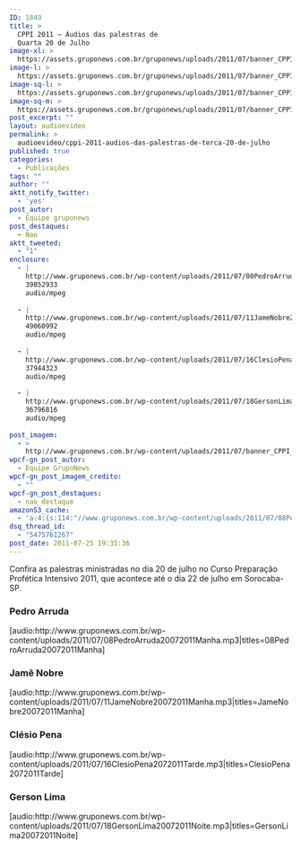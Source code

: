 ```yaml
---
ID: 1849
title: >
  CPPI 2011 – Áudios das palestras de
  Quarta 20 de Julho
image-xl: >
  https://assets.gruponews.com.br/gruponews/uploads/2011/07/banner_CPPI_audios-20.jpg
image-l: >
  https://assets.gruponews.com.br/gruponews/uploads/2011/07/banner_CPPI_audios-20.jpg
image-sq-l: >
  https://assets.gruponews.com.br/gruponews/uploads/2011/07/banner_CPPI_audios-20.jpg
image-sq-m: >
  https://assets.gruponews.com.br/gruponews/uploads/2011/07/banner_CPPI_audios-20-720x307.jpg
post_excerpt: ""
layout: audioevideo
permalink: >
  audioevideo/cppi-2011-audios-das-palestras-de-terca-20-de-julho
published: true
categories:
  - Publicações
tags: ""
author: ""
aktt_notify_twitter:
  - 'yes'
post_autor:
  - Equipe gruponews
post_destaques:
  - Nao
aktt_tweeted:
  - "1"
enclosure:
  - |
    http://www.gruponews.com.br/wp-content/uploads/2011/07/08PedroArruda20072011Manha.mp3
    39852933
    audio/mpeg
    
  - |
    http://www.gruponews.com.br/wp-content/uploads/2011/07/11JameNobre20072011Manha.mp3
    49060992
    audio/mpeg
    
  - |
    http://www.gruponews.com.br/wp-content/uploads/2011/07/16ClesioPena2072011Tarde.mp3
    37944323
    audio/mpeg
    
  - |
    http://www.gruponews.com.br/wp-content/uploads/2011/07/18GersonLima20072011Noite.mp3
    36796816
    audio/mpeg
    
post_imagem:
  - >
    http://www.gruponews.com.br/wp-content/uploads/2011/07/banner_CPPI_audios-20.jpg
wpcf-gn_post_autor:
  - Equipe GrupoNews
wpcf-gn_post_imagem_credito:
  - ""
wpcf-gn_post_destaques:
  - nao_destaque
amazonS3_cache:
  - 'a:4:{s:114:"//www.gruponews.com.br/wp-content/uploads/2011/07/08PedroArruda20072011Manha.mp3|titles=08PedroArruda20072011Manha";a:1:{s:9:"timestamp";i:1501755246;}s:108:"//www.gruponews.com.br/wp-content/uploads/2011/07/11JameNobre20072011Manha.mp3|titles=JameNobre20072011Manha";a:1:{s:9:"timestamp";i:1501755246;}s:108:"//www.gruponews.com.br/wp-content/uploads/2011/07/16ClesioPena2072011Tarde.mp3|titles=ClesioPena2072011Tarde";a:1:{s:9:"timestamp";i:1501755246;}s:110:"//www.gruponews.com.br/wp-content/uploads/2011/07/18GersonLima20072011Noite.mp3|titles=GersonLima20072011Noite";a:1:{s:9:"timestamp";i:1501755246;}}'
dsq_thread_id:
  - "5475761267"
post_date: 2011-07-25 19:35:36
---
```

Confira as palestras ministradas no dia 20 de julho no Curso Preparação Profética Intensivo 2011, que acontece até o dia 22 de julho em Sorocaba-SP.
<h3>Pedro Arruda</h3>
[audio:http://www.gruponews.com.br/wp-content/uploads/2011/07/08PedroArruda20072011Manha.mp3|titles=08PedroArruda20072011Manha]
<h3>Jamê Nobre</h3>
[audio:http://www.gruponews.com.br/wp-content/uploads/2011/07/11JameNobre20072011Manha.mp3|titles=JameNobre20072011Manha]
<h3>Clésio Pena</h3>
[audio:http://www.gruponews.com.br/wp-content/uploads/2011/07/16ClesioPena2072011Tarde.mp3|titles=ClesioPena2072011Tarde]
<h3>Gerson Lima</h3>
[audio:http://www.gruponews.com.br/wp-content/uploads/2011/07/18GersonLima20072011Noite.mp3|titles=GersonLima20072011Noite]